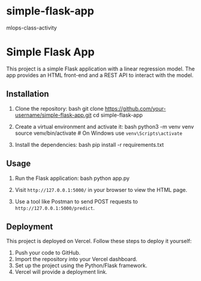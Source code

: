 # simple-flask-app
mlops-class-activity

# Simple Flask App

This project is a simple Flask application with a linear regression model. The app provides an HTML front-end and a REST API to interact with the model.

## Installation

1. Clone the repository:
    bash
    git clone https://github.com/your-username/simple-flask-app.git
    cd simple-flask-app
    
2. Create a virtual environment and activate it:
    bash
    python3 -m venv venv
    source venv/bin/activate  # On Windows use `venv\Scripts\activate`
    
3. Install the dependencies:
    bash
    pip install -r requirements.txt
    

## Usage

1. Run the Flask application:
    bash
    python app.py
    
2. Visit `http://127.0.0.1:5000/` in your browser to view the HTML page.
3. Use a tool like Postman to send POST requests to `http://127.0.0.1:5000/predict`.

## Deployment

This project is deployed on Vercel. Follow these steps to deploy it yourself:

1. Push your code to GitHub.
2. Import the repository into your Vercel dashboard.
3. Set up the project using the Python/Flask framework.
4. Vercel will provide a deployment link.


